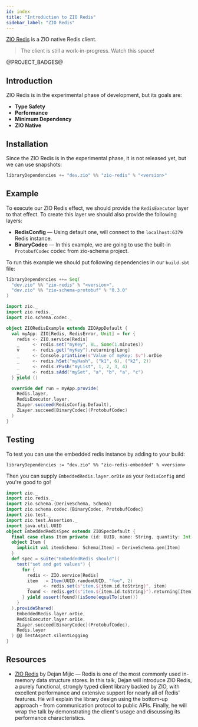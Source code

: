 ```yaml
---
id: index
title: "Introduction to ZIO Redis"
sidebar_label: "ZIO Redis"
---
```


[ZIO Redis](https://github.com/zio/zio-redis) is a ZIO native Redis client.

> The client is still a work-in-progress. Watch this space!

@PROJECT_BADGES@

## Introduction

ZIO Redis is in the experimental phase of development, but its goals are:

- **Type Safety**
- **Performance**
- **Minimum Dependency**
- **ZIO Native**

## Installation

Since the ZIO Redis is in the experimental phase, it is not released yet, but we can use snapshots:

```scala
libraryDependencies += "dev.zio" %% "zio-redis" % "<version>"
```

## Example

To execute our ZIO Redis effect, we should provide the `RedisExecutor` layer to that effect. To create this layer we
should also provide the following layers:

- **RedisConfig** — Using default one, will connect to the `localhost:6379` Redis instance.
- **BinaryCodec** — In this example, we are going to use the built-in `ProtobufCodec` codec from zio-schema project.

To run this example we should put following dependencies in our `build.sbt` file:

```scala
libraryDependencies ++= Seq(
  "dev.zio" %% "zio-redis" % "<version>",
  "dev.zio" %% "zio-schema-protobuf" % "0.3.0"
)
```

```scala mdoc:compile-only
import zio._
import zio.redis._
import zio.schema.codec._

object ZIORedisExample extends ZIOAppDefault {
  val myApp: ZIO[Redis, RedisError, Unit] = for {
    redis <- ZIO.service[Redis]
    _     <- redis.set("myKey", 8L, Some(1.minutes))
    v     <- redis.get("myKey").returning[Long]
    _     <- Console.printLine(s"Value of myKey: $v").orDie
    _     <- redis.hSet("myHash", ("k1", 6), ("k2", 2))
    _     <- redis.rPush("myList", 1, 2, 3, 4)
    _     <- redis.sAdd("mySet", "a", "b", "a", "c")
  } yield ()

  override def run = myApp.provide(
    Redis.layer,
    RedisExecutor.layer,
    ZLayer.succeed(RedisConfig.Default),
    ZLayer.succeed[BinaryCodec](ProtobufCodec)
  )
}
```

## Testing

To test you can use the embedded redis instance by adding to your build:

```libraryDependencies := "dev.zio" %% "zio-redis-embedded" % <version>```

Then you can supply `EmbeddedRedis.layer.orDie` as your `RedisConfig` and you're good to go!

```scala
import zio._
import zio.redis._
import zio.schema.{DeriveSchema, Schema}
import zio.schema.codec.{BinaryCodec, ProtobufCodec}
import zio.test._
import zio.test.Assertion._
import java.util.UUID
object EmbeddedRedisSpec extends ZIOSpecDefault {
  final case class Item private (id: UUID, name: String, quantity: Int)
  object Item {
    implicit val itemSchema: Schema[Item] = DeriveSchema.gen[Item]
  }
  def spec = suite("EmbeddedRedis should")(
    test("set and get values") {
      for {
        redis <- ZIO.service[Redis]
        item   = Item(UUID.randomUUID, "foo", 2)
        _     <- redis.set(s"item.${item.id.toString}", item)
        found <- redis.get(s"item.${item.id.toString}").returning[Item]
      } yield assert(found)(isSome(equalTo(item)))
    }
  ).provideShared(
    EmbeddedRedis.layer.orDie,
    RedisExecutor.layer.orDie,
    ZLayer.succeed[BinaryCodec](ProtobufCodec),
    Redis.layer
  ) @@ TestAspect.silentLogging
}
```

## Resources

- [ZIO Redis](https://www.youtube.com/watch?v=yqFt3b3RBkI) by Dejan Mijic — Redis is one of the most commonly used
  in-memory data structure stores. In this talk, Dejan will introduce ZIO Redis, a purely functional, strongly typed
  client library backed by ZIO, with excellent performance and extensive support for nearly all of Redis' features. He
  will explain the library design using the bottom-up approach - from communication protocol to public APIs. Finally, he
  will wrap the talk by demonstrating the client's usage and discussing its performance characteristics.
